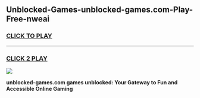 
## Unblocked-Games-unblocked-games.com-Play-Free-nweai
<h3>
<a href="https://premium76.site?title=unblocked-games.com&ref=23A">CLICK TO PLAY</a></h3>
<hr>

<h3>
<a href="https://premium76.site?title=unblocked-games.com&ref=23A">CLICK 2 PLAY</a>
  
</h3>

<a href="https://premium76.site?title=unblocked-games.com&ref=23A"><img src="https://clearcache.store/games.png"></a>


**unblocked-games.com games unblocked: Your Gateway to Fun and Accessible Online Gaming**
